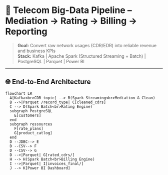 # 📡 Telecom Big-Data Pipeline – Mediation → Rating → Billing → Reporting

> **Goal:** Convert raw network usages (CDR/EDR) into reliable revenue and business KPIs  
> **Stack:** Kafka | Apache Spark (Structured Streaming + Batch) | PostgreSQL | Parquet | Power BI  

---

## 🌐 End-to-End Architecture

```mermaid
flowchart LR
  A[Kafka<br>CDR topic] --> B(Spark Streaming<br>Mediation & Clean)
  B -->|Parquet /record_type| C[cleaned_cdrs]
  C --> D(Spark Batch<br>Rating Engine)
  subgraph PostgreSQL
    E[customers]
  end
  subgraph ressources
    F[rate_plans]
    G[product_catlog]
  end
  D --JDBC--> E
  D --CSV--> F
  D --CSV--> G
  D -->|Parquet| G[rated_cdrs/]
  H --> H(Spark Batch<br>Billing Engine)
  I -->|Parquet| I[invoices_final/]
  J --> K[Power BI Dashboard]
